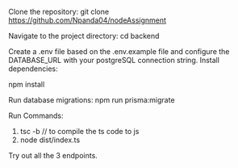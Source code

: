 Clone the repository:
git clone https://github.com/Npanda04/nodeAssignment

Navigate to the project directory:
cd backend

Create a .env file based on the .env.example file and configure the DATABASE_URL with your postgreSQL connection string.
Install dependencies:

npm install

Run database migrations:
npm run prisma:migrate

Run Commands:
1. tsc -b  // to compile the ts code to js
2. node dist/index.ts


Try out all the 3 endpoints.

